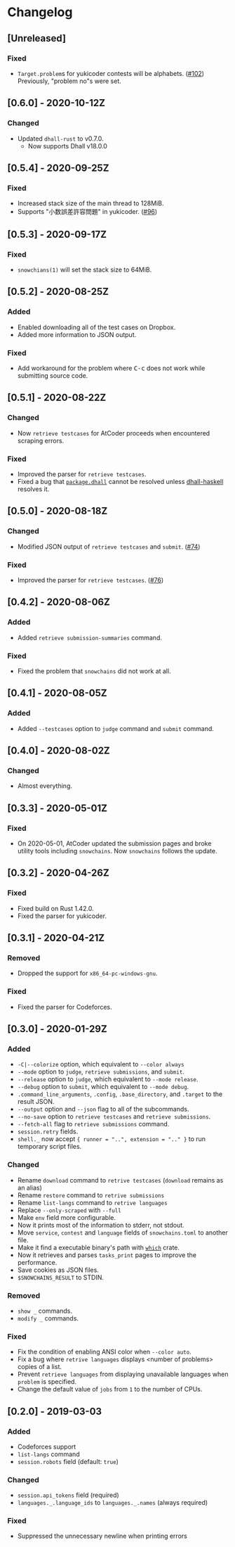 # Changelog

## [Unreleased]

### Fixed

- `Target.problem`s for yukicoder contests will be alphabets. ([#102](https://github.com/qryxip/snowchains/pull/102))
    Previously, "problem no"s were set.

## [0.6.0] - 2020-10-12Z

### Changed

- Updated `dhall-rust` to v0.7.0.
    - Now supports Dhall v18.0.0

## [0.5.4] - 2020-09-25Z

### Fixed

- Increased stack size of the main thread to 128MiB.
- Supports "小数誤差許容問題" in yukicoder. ([#96](https://github.com/qryxip/snowchains/pull/96))

## [0.5.3] - 2020-09-17Z

### Fixed

- `snowchians(1)` will set the stack size to 64MiB.

## [0.5.2] - 2020-08-25Z

### Added

- Enabled downloading all of the test cases on Dropbox.
- Added more information to JSON output.

### Fixed

- Add workaround for the problem where <kbd>C-c</kbd> does not work while submitting source code.

## [0.5.1] - 2020-08-22Z

### Changed

- Now `retrieve testcases` for AtCoder proceeds when encountered scraping errors.

### Fixed

- Improved the parser for `retrieve testcases`.
- Fixed a bug that [`package.dhall`](https://github.com/qryxip/snowchains/blob/master/resources/config/schema/Snowchains/package.dhall) cannot be resolved unless [dhall-haskell](https://github.com/dhall-lang/dhall-haskell) resolves it.

## [0.5.0] - 2020-08-18Z

### Changed

- Modified JSON output of `retrieve testcases` and `submit`. ([#74](https://github.com/qryxip/snowchains/pull/74))

### Fixed

- Improved the parser for `retrieve testcases`. ([#76](https://github.com/qryxip/snowchains/pull/76))

## [0.4.2] - 2020-08-06Z

### Added

- Added `retrieve submission-summaries` command.

### Fixed

- Fixed the problem that `snowchains` did not work at all.

## [0.4.1] - 2020-08-05Z

### Added

- Added `--testcases` option to `judge` command and `submit` command.

## [0.4.0] - 2020-08-02Z

### Changed

* Almost everything.

## [0.3.3] - 2020-05-01Z

### Fixed

* On 2020-05-01, AtCoder updated the submission pages and broke utility tools including `snowchains`. Now `snowchains` follows the update.

## [0.3.2] - 2020-04-26Z

### Fixed

* Fixed build on Rust 1.42.0.
* Fixed the parser for yukicoder.

## [0.3.1] - 2020-04-21Z

### Removed

* Dropped the support for `x86_64-pc-windows-gnu`.

### Fixed

* Fixed the parser for Codeforces.

## [0.3.0] - 2020-01-29Z

### Added

* `-C|--colorize` option, which equivalent to `--color always`
* `--mode` option to `judge`, `retrieve submissions`, and `submit`.
* `--release` option to `judge`, which equivalent to `--mode release`.
* `--debug` option to `submit`, which equivalent to `--mode debug`.
* `.command_line_arguments`, `.config`, `.base_directory`, and `.target` to the result JSON.
* `--output` option and `--json` flag to all of the subcommands.
* `--no-save` option to `retrieve testcases` and `retrieve submissions`.
* `--fetch-all` flag to `retrieve submissions` command.
* `session.retry` fields.
* `shell._` now accept `{ runner = "..", extension = ".." }` to run temporary script files.

### Changed

* Rename `download` command to `retrive testcases` (`download` remains as an alias)
* Rename `restore` command to `retrive submissions`
* Rename `list-langs` command to `retrive languages`
* Replace `--only-scraped` with `--full`
* Make `env` field more configurable.
* Now it prints most of the information to stderr, not stdout.
* Move `service`, `contest` and `language` fields of `snowchains.toml` to another file.
* Make it find a executable binary's path with [`which`](https://crates.io/crates/which) crate.
* Now it retrieves and parses `tasks_print` pages to improve the performance.
* Save cookies as JSON files.
* `$SNOWCHAINS_RESULT` to STDIN.

### Removed

* `show _` commands.
* `modify _` commands.

### Fixed

* Fix the condition of enabling ANSI color when `--color auto`.
* Fix a bug where `retrive languages` displays &lt;number of problems&gt; copies of a list.
* Prevent `retrieve languages` from displaying unavailable languages when `problem` is specified.
* Change the default value of `jobs` from `1` to the number of CPUs.

## [0.2.0] - 2019-03-03

### Added

* Codeforces support
* `list-langs` command
* `session.robots` field (default: `true`)

### Changed

* `session.api_tokens` field (required)
* `languages._.language_ids` to `languages._.names` (always required)

### Fixed

* Suppressed the unnecessary newline when printing errors
